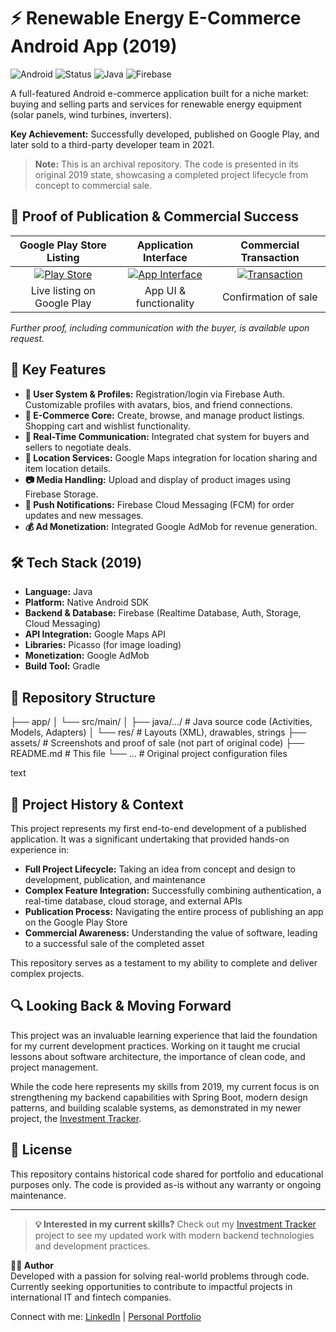 # ⚡ Renewable Energy E-Commerce Android App (2019)

![Android](https://img.shields.io/badge/Android-2019-3DDC84?logo=android&logoColor=white)
![Status](https://img.shields.io/badge/Status-Archived_Sold-ff69b4)
![Java](https://img.shields.io/badge/Java-8+-007396?logo=java&logoColor=white)
![Firebase](https://img.shields.io/badge/Firebase-Primary_Backend-FFCA28?logo=firebase&logoColor=black)

A full-featured Android e-commerce application built for a niche market: buying and selling parts and services for renewable energy equipment (solar panels, wind turbines, inverters).

**Key Achievement:** Successfully developed, published on Google Play, and later sold to a third-party developer team in 2021.

> **Note:** This is an archival repository. The code is presented in its original 2019 state, showcasing a completed project lifecycle from concept to commercial sale.

## 📸 Proof of Publication & Commercial Success

| Google Play Store Listing | Application Interface | Commercial Transaction |
|:---:|:---:|:---:|
| [![Play Store](https://via.placeholder.com/200?text=Screenshot+1)](screenshots/play_store.jpg) | [![App Interface](https://via.placeholder.com/200?text=Screenshot+2)](screenshots/app_interface.jpg) | [![Transaction](https://via.placeholder.com/200?text=Screenshot+3)](screenshots/transaction_proof.jpg) |
| Live listing on Google Play | App UI & functionality | Confirmation of sale |

*Further proof, including communication with the buyer, is available upon request.*

## 🚀 Key Features

- **👤 User System & Profiles:** Registration/login via Firebase Auth. Customizable profiles with avatars, bios, and friend connections.
- **🛒 E-Commerce Core:** Create, browse, and manage product listings. Shopping cart and wishlist functionality.
- **💬 Real-Time Communication:** Integrated chat system for buyers and sellers to negotiate deals.
- **📍 Location Services:** Google Maps integration for location sharing and item location details.
- **📷 Media Handling:** Upload and display of product images using Firebase Storage.
- **📢 Push Notifications:** Firebase Cloud Messaging (FCM) for order updates and new messages.
- **💰 Ad Monetization:** Integrated Google AdMob for revenue generation.

## 🛠 Tech Stack (2019)

- **Language:** Java
- **Platform:** Native Android SDK
- **Backend & Database:** Firebase (Realtime Database, Auth, Storage, Cloud Messaging)
- **API Integration:** Google Maps API
- **Libraries:** Picasso (for image loading)
- **Monetization:** Google AdMob
- **Build Tool:** Gradle

## 📁 Repository Structure
├── app/
│ └── src/main/
│ ├── java/.../ # Java source code (Activities, Models, Adapters)
│ └── res/ # Layouts (XML), drawables, strings
├── assets/ # Screenshots and proof of sale (not part of original code)
├── README.md # This file
└── ... # Original project configuration files

text

## 📖 Project History & Context

This project represents my first end-to-end development of a published application. It was a significant undertaking that provided hands-on experience in:

- **Full Project Lifecycle:** Taking an idea from concept and design to development, publication, and maintenance
- **Complex Feature Integration:** Successfully combining authentication, a real-time database, cloud storage, and external APIs
- **Publication Process:** Navigating the entire process of publishing an app on the Google Play Store
- **Commercial Awareness:** Understanding the value of software, leading to a successful sale of the completed asset

This repository serves as a testament to my ability to complete and deliver complex projects.

## 🔍 Looking Back & Moving Forward

This project was an invaluable learning experience that laid the foundation for my current development practices. Working on it taught me crucial lessons about software architecture, the importance of clean code, and project management.

While the code here represents my skills from 2019, my current focus is on strengthening my backend capabilities with Spring Boot, modern design patterns, and building scalable systems, as demonstrated in my newer project, the [Investment Tracker](link-to-your-investment-tracker-repo).

## 📝 License

This repository contains historical code shared for portfolio and educational purposes only. The code is provided as-is without any warranty or ongoing maintenance.

---

> **💡 Interested in my current skills?** Check out my [Investment Tracker](link-to-your-investment-tracker-repo) project to see my updated work with modern backend technologies and development practices.

**👨‍💻 Author**  
Developed with a passion for solving real-world problems through code. Currently seeking opportunities to contribute to impactful projects in international IT and fintech companies.

Connect with me: [LinkedIn](your-linkedin-url) | [Personal Portfolio](your-portfolio-url)


